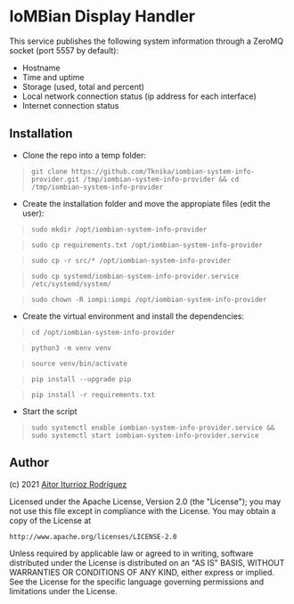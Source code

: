 # IoMBian Display Handler

This service publishes the following system information through a ZeroMQ socket (port 5557 by default):

- Hostname
- Time and uptime
- Storage (used, total and percent)
- Local network connection status (ip address for each interface)
- Internet connection status


## Installation

- Clone the repo into a temp folder:

> ```git clone https://github.com/Tknika/iombian-system-info-provider.git /tmp/iombian-system-info-provider && cd /tmp/iombian-system-info-provider```

- Create the installation folder and move the appropiate files (edit the user):

> ```sudo mkdir /opt/iombian-system-info-provider```

> ```sudo cp requirements.txt /opt/iombian-system-info-provider```

> ```sudo cp -r src/* /opt/iombian-system-info-provider```

> ```sudo cp systemd/iombian-system-info-provider.service /etc/systemd/system/```

> ```sudo chown -R iompi:iompi /opt/iombian-system-info-provider```

- Create the virtual environment and install the dependencies:

> ```cd /opt/iombian-system-info-provider```

> ```python3 -m venv venv```

> ```source venv/bin/activate```

> ```pip install --upgrade pip```

> ```pip install -r requirements.txt```

- Start the script

> ```sudo systemctl enable iombian-system-info-provider.service && sudo systemctl start iombian-system-info-provider.service```

## Author

(c) 2021 [Aitor Iturrioz Rodríguez](https://github.com/bodiroga)

Licensed under the Apache License, Version 2.0 (the "License");
you may not use this file except in compliance with the License.
You may obtain a copy of the License at

    http://www.apache.org/licenses/LICENSE-2.0

Unless required by applicable law or agreed to in writing, software
distributed under the License is distributed on an "AS IS" BASIS,
WITHOUT WARRANTIES OR CONDITIONS OF ANY KIND, either express or implied.
See the License for the specific language governing permissions and
limitations under the License.